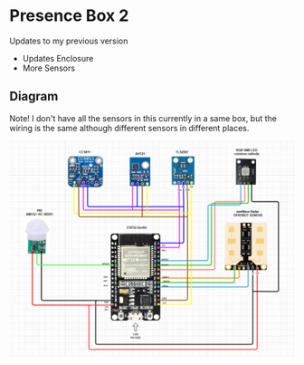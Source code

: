 # Presence Box 2

Updates to my previous version

* Updates Enclosure
* More Sensors


## Diagram

Note! I don't have all the sensors in this currently in a same box, but the wiring is the same although different sensors in different places.

![](presence-box-diagram.png)

